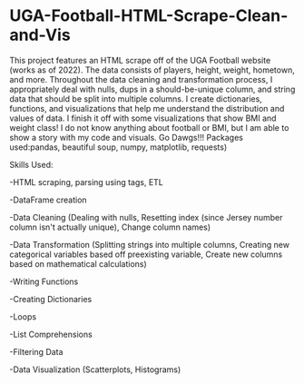 # UGA-Football-HTML-Scrape-Clean-and-Vis
This project features an HTML scrape off of the UGA Football website (works as of 2022). The data consists of players, height, weight, hometown, and more. Throughout the data cleaning and transformation process, I appropriately deal with nulls, dups in a should-be-unique column, and string data that should be split into multiple columns. I create dictionaries, functions, and visualizations that help me understand the distribution and values of data. I finish it off with some visualizations that show BMI and weight class! I do not know anything about football or BMI, but I am able to show a story with my code and visuals. Go Dawgs!!! Packages used:pandas, beautiful soup, numpy, matplotlib, requests)

Skills Used:

-HTML scraping, parsing using tags, ETL

-DataFrame creation

-Data Cleaning (Dealing with nulls, Resetting index (since Jersey number column isn't actually unique), Change column names)
   
-Data Transformation (Splitting strings into multiple columns, Creating new categorical variables based off preexisting variable, Create new columns based on mathematical calculations)
  
 -Writing Functions
 
 -Creating Dictionaries
 
 -Loops
 
 -List Comprehensions
 
 -Filtering Data
 
-Data Visualization (Scatterplots, Histograms)
 

